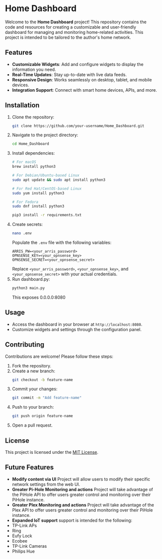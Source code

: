 # Home Dashboard

Welcome to the **Home Dashboard** project! This repository contains the code and resources for creating a customizable and user-friendly dashboard for managing and monitoring home-related activities. This project is intended to be tailored to the author's home network.

## Features

- **Customizable Widgets**: Add and configure widgets to display the information you need.
- **Real-Time Updates**: Stay up-to-date with live data feeds.
- **Responsive Design**: Works seamlessly on desktop, tablet, and mobile devices.
- **Integration Support**: Connect with smart home devices, APIs, and more.

## Installation

1. Clone the repository:
    ```bash
    git clone https://github.com/your-username/Home_Dashboard.git
    ```
2. Navigate to the project directory:
    ```bash
    cd Home_Dashboard
    ```
3. Install dependencies:
    ```bash
    # For macOS
    brew install python3

    # For Debian/Ubuntu-based Linux
    sudo apt update && sudo apt install python3

    # For Red Hat/CentOS-based Linux
    sudo yum install python3

    # For Fedora
    sudo dnf install python3
    ```
    ```bash
    pip3 install -r requirements.txt
    ```
4. Create secrets:
    ```bash
    nano .env
    ```
    Populate the `.env` file with the following variables:
    ```
    ARRIS_PW=<your_arris_password>
    OPNSENSE_KEY=<your_opnsense_key>
    OPNSENSE_SECRET=<your_opnsense_secret>
    ```
    Replace `<your_arris_password>`, `<your_opnsense_key>`, and `<your_opnsense_secret>` with your actual credentials.
5. Run dashboard.py:
    ```bash
    python3 main.py
    ```
    This exposes 0.0.0.0:8080

## Usage

- Access the dashboard in your browser at `http://localhost:8080`.
- Customize widgets and settings through the configuration panel.

## Contributing

Contributions are welcome! Please follow these steps:

1. Fork the repository.
2. Create a new branch:
    ```bash
    git checkout -b feature-name
    ```
3. Commit your changes:
    ```bash
    git commit -m "Add feature-name"
    ```
4. Push to your branch:
    ```bash
    git push origin feature-name
    ```
5. Open a pull request.

## License

This project is licensed under the [MIT License](LICENSE).

## Future Features

- **Modify content via UI** Project will allow users to modify their specific network settings from the web UI.
- **Greater Pi-Hole Monitoring and actions** Project will take advantage of the PiHole API to offer users greater control and monitoring over their PiHole instance.
- **Greater Plex Monitoring and actions** Project will take advantage of the Plex API to offer users greater control and monitoring over their PiHole instance.
- **Expanded IoT support** support is intended for the following:
- TP-Link APs
- Ring
- Eufy Lock
- Ecobee
- TP-Link Cameras
- Philips Hue
